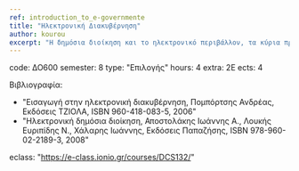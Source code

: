 ```yaml
---
ref: introduction_to_e-governmente
title: "Ηλεκτρονική Διακυβέρνηση"
author: kourou
excerpt: "Η δημόσια διοίκηση και το ηλεκτρονικό περιβάλλον, τα κύρια προβλήματα της δημόσιας διοίκησης στη κοινωνία της πληροφορίας, οι βασικές λειτουργίες της δημόσιας διοίκησης, ανασχεδιασμός διοικητικών διαδικασιών, παροχή δημοσίων υπηρεσιών μέσω διαδικτύου, στάνταρντς και διαλειτουργικότητα εφαρμογών, διαχείριση γνώσης και ηλεκτρονική διακυβέρνηση, e-democracy (ηλεκτρονική δημοκρατία), e-participation (ηλεκτρονική συμμετοχή), e-voting (ηλεκτρονική ψηφοφορία), θέματα ασφάλειας και ιδιωτικότητας, κοινωνική αποδοχή των ηλεκτρονικών διαδικασιών, νομικά θέματα, διεθνής διακυβερνητική συνεργασία."
---
```


code: ΔΟ600
semester: 8
type: "Επιλογής"
hours: 4
extra: 2Ε
ects: 4

Βιβλιογραφία: 
  - "Εισαγωγή στην ηλεκτρονική διακυβέρνηση, Πομπόρτσης Ανδρέας, Εκδόσεις ΤΖΙΟΛΑ, ISBN 960-418-083-5, 2006"
  - "Ηλεκτρονική δημόσια διοίκηση, Αποστολάκης Ιωάννης Α., Λουκής Ευριπίδης Ν., Χάλαρης Ιωάννης, Εκδόσεις Παπαζήσης, ISBN 978-960-02-2189-3, 2008"
  
eclass: "https://e-class.ionio.gr/courses/DCS132/"

